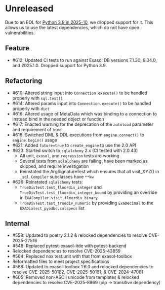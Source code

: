 # Unreleased

Due to an EOL for [Python 3.9 in 2025-10](https://devguide.python.org/versions/), we dropped support for it.
This allows us to use the latest dependencies, which do not have open vulnerabilities.

## Feature

- #612: Updated CI tests to run against Exasol DB versions 7.1.30, 8.34.0, and 2025.1.0. Dropped support for Python 3.9.

## Refactoring

- #610: Altered string input into `Connection.execute()` to be handled properly with `sql.text()`
- #614: Altered params input into `Connection.execute()` to be handled properly with `dict`
- #616: Altered usage of MetaData which was binding to a connection to instead bind in the needed object or function
- #617: Enacted warning for the deprecation of the `autoload` parameter and requirement of `bind`
- #618: Switched DML & DDL executions from `engine.connect()` to `engine.begin()` usage
- #621: Added `future=true` to `create_engine` to use the 2.0 API
- #623: Started switch to `sqlalchemy` 2.x (CI tested with 2.0.43)
  - All unit, `exasol`, and `regression` tests are working
  - Several tests from `sqlalchemy` are failing, have been marked as skipped, and require investigation
  - Reinstated the ArgSignatureTest which ensures that all visit_XYZ() in `_sql.Compiler` subclasses have `**kw`
- #626: Reinstated `sqlalchemy` tests:
  - `TrueDivTest.test_floordiv_integer` and `TrueDivTest.test_floordiv_integer_bound` by providing an override in `EXACompiler.visit_floordiv_binary`
  - `TrueDivTest.test_truediv_numeric` by providing `ExaDecimal` to the `EXADialect_pyodbc.colspecs` list

## Internal

- #558: Updated to poetry 2.1.2 & relocked dependencies to resolve CVE-2025-27516
- #548: Replaced pytest-exasol-itde with pytest-backend
- Relocked dependencies to resolve CVE-2025-43859
- #564: Replaced nox test:unit with that from exasol-toolbox
- Reformatted files to meet project specifications
- #588: Updated to exasol-toolbox 1.6.0 and relocked dependencies to resolve CVE-2025-50182, CVE-2025-50181, & CVE-2024-47081
- #605: Removed non-ASCII unicode from templates & relocked dependencies to resolve CVE-2025-8869 (pip -> transitive dependency)
